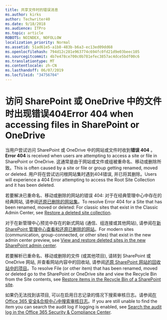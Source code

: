 ```yaml
---
title: 共享文件时的错误消息
ms.author: kirks
author: Techwriter40
ms.date: 9/18/2018
ms.audience: ITPro
ms.topic: article
ROBOTS: NOINDEX, NOFOLLOW
localization_priority: Normal
ms.assetid: 51ad61e5-a1b8-483b-b6a3-ec13ed09dd68
ms.openlocfilehash: 794d12c281e963774c694fc0fd21d9e03beec105
ms.sourcegitcommit: 4b7e478ce700c0b781efec3857ac4dce5bdf00c6
ms.translationtype: MT
ms.contentlocale: zh-CN
ms.lasthandoff: 06/07/2019
ms.locfileid: "34756704"
---
```

# <a name="error-404-when-accessing-files-in-sharepoint-or-onedrive"></a><span data-ttu-id="83ef1-102">访问 SharePoint 或 OneDrive 中的文件时出现错误404</span><span class="sxs-lookup"><span data-stu-id="83ef1-102">Error 404 when accessing files in SharePoint or OneDrive</span></span>

<span data-ttu-id="83ef1-103">当用户尝试访问 SharePoint 或 OneDrive 中的网站或文件时收到**错误 404** 。</span><span class="sxs-lookup"><span data-stu-id="83ef1-103">**Error 404** is received when users are attempting to access a site or file in SharePoint or OneDrive.</span></span> <span data-ttu-id="83ef1-104">这通常是由于网站或文件或组被重命名、移动或删除所致。</span><span class="sxs-lookup"><span data-stu-id="83ef1-104">This is often caused by a site or file or group getting renamed, moved or deleted.</span></span>
<span data-ttu-id="83ef1-105">用户将在尝试访问根网站集时遇到404错误, 并已将其删除。</span><span class="sxs-lookup"><span data-stu-id="83ef1-105">Users will experience a 404 Error attempting to access the Root Site Collection and it has been deleted.</span></span>

<span data-ttu-id="83ef1-106">若要解决已重命名、移动或删除的网站的错误 404: 对于在经典管理中心中存在的经典网站, 请参阅[还原已删除的网站集](https://docs.microsoft.com/sharepoint/restore-deleted-site-collection)。</span><span class="sxs-lookup"><span data-stu-id="83ef1-106">To resolve Error 404 for a Site that has been renamed, moved or deleted: For classic sites that exist in the Classic Admin Center, see [Restore a deleted site collection](https://docs.microsoft.com/sharepoint/restore-deleted-site-collection).</span></span>

<span data-ttu-id="83ef1-107">对于在新管理中心预览中存在的新式网站 (通信、组连接或其他网站), 请参阅在[新 SharePoint 管理中心查看和还原已删除的网站](https://docs.microsoft.com/sharepoint/view-and-restore-deleted-sites-in-new-admin-center)。</span><span class="sxs-lookup"><span data-stu-id="83ef1-107">For modern sites (communication, group-connected, or other sites) that exist in the new admin center preview, see [View and restore deleted sites in the new SharePoint admin center](https://docs.microsoft.com/sharepoint/view-and-restore-deleted-sites-in-new-admin-center).</span></span>

<span data-ttu-id="83ef1-108">若要解析已重命名、移动或删除的文件 (或其他项目), 请转到 SharePoint 或 OneDrive 网站, 并查看网站内容中的回收站, 请参阅[还原 SharePoint 网站的回收站中的项目](https://support.office.com/article/Restore-items-in-the-Recycle-Bin-of-a-SharePoint-site-6df466b6-55f2-4898-8d6e-c0dff851a0be)。</span><span class="sxs-lookup"><span data-stu-id="83ef1-108">To resolve File (or other item) that has been renamed, moved or deleted go to the SharePoint or OneDrive site and view the Recycle Bin from the Site contents, see [Restore items in the Recycle Bin of a SharePoint site](https://support.office.com/article/Restore-items-in-the-Recycle-Bin-of-a-SharePoint-site-6df466b6-55f2-4898-8d6e-c0dff851a0be).</span></span>

 <span data-ttu-id="83ef1-109">如果仍无法找到该项目, 可以在启用日志记录的情况下搜索审核日志。请参阅[在 Office 365 安全&amp;合规中心中搜索审核日志](https://support.office.com/client/search-the-audit-log-in-the-office-365-security-compliance-center-0d4d0f35-390b-4518-800e-0c7ec95e946c)。</span><span class="sxs-lookup"><span data-stu-id="83ef1-109">If you are still unable to find the item you can search the audit log if logging is enabled, see  [Search the audit log in the Office 365 Security &amp; Compliance Center](https://support.office.com/client/search-the-audit-log-in-the-office-365-security-compliance-center-0d4d0f35-390b-4518-800e-0c7ec95e946c).</span></span>


    

